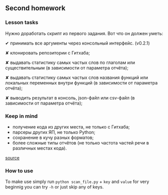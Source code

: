 <html>
	<head>
		<style type="text/css">
		 .img{
		 	margin: -70px -50px -123px 500px;
		 	background: red;
		 }
		</style>
	</head>
	<body>
		<img src="https://otus.ru/static/img/favicons/android-chrome-537x240.jpg" class="img">
	</body>
</html>

## Second homework
### Lesson tasks
Нужно доработать скрипт из первого задания. Вот что он должен уметь:

 ✔︎ принимать все аргументы через консольный интерфейс. (v0.2.1)
 
 ✘ клонировать репозитории с Гитхаба;
 
 ✘ выдавать статистику самых частых слов по глаголам или существительным (в зависимости от параметра отчёта);
 
 ✘ выдавать статистику самых частых слов названия функций или локальных переменных внутри функций (в зависимости от параметра отчёта);
 
 ✘ выводить результат в консоль, json-файл или csv-файл (в зависимости от параметра отчёта);

### Keep in mind

- получение кода из других места, не только с Гитхаба;
- парсеры других ЯП, не только Python;
- сохранение в кучу разных форматов;
- более сложные типы отчётов (не только частота частей речи в различных местах кода).

[source](https://gist.github.com/Melevir/5754a1b553eb11839238e43734d0eb79)

### How to use
To make use simply run `python scan_file.py` + `key` and `value`
for very beginnig you can try `-h` or just skip any of keys.